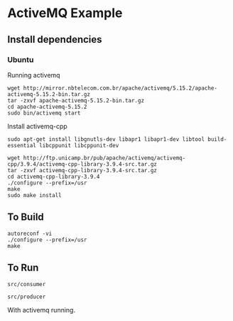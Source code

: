 ActiveMQ Example
================

## Install dependencies

### Ubuntu

Running activemq

```
wget http://mirror.nbtelecom.com.br/apache/activemq/5.15.2/apache-activemq-5.15.2-bin.tar.gz
tar -zxvf apache-activemq-5.15.2-bin.tar.gz
cd apache-activemq-5.15.2
sudo bin/activemq start
```

Install activemq-cpp

`sudo apt-get install libgnutls-dev libapr1 libapr1-dev libtool build-essential
libcppunit libcppunit-dev`

```
wget http://ftp.unicamp.br/pub/apache/activemq/activemq-cpp/3.9.4/activemq-cpp-library-3.9.4-src.tar.gz
tar -zxvf activemq-cpp-library-3.9.4-src.tar.gz
cd activemq-cpp-library-3.9.4
./configure --prefix=/usr
make
sudo make install
```

## To Build

```
autoreconf -vi
./configure --prefix=/usr
make
```

## To Run

`src/consumer`

`src/producer`

With activemq running.


